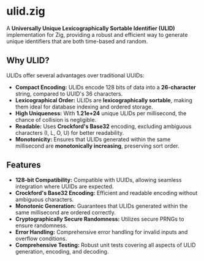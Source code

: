 # ulid.zig

A **Universally Unique Lexicographically Sortable Identifier (ULID)** implementation for Zig, providing a robust and efficient way to generate unique identifiers that are both time-based and random.

## Why ULID?

ULIDs offer several advantages over traditional UUIDs:

- **Compact Encoding:** ULIDs encode 128 bits of data into a **26-character** string, compared to UUID's 36 characters.
- **Lexicographical Order:** ULIDs are **lexicographically sortable**, making them ideal for database indexing and ordered storage.
- **High Uniqueness:** With **1.21e+24** unique ULIDs per millisecond, the chance of collision is negligible.
- **Readable:** Uses **Crockford's Base32** encoding, excluding ambiguous characters (I, L, O, U) for better readability.
- **Monotonicity:** Ensures that ULIDs generated within the same millisecond are **monotonically increasing**, preserving sort order.

## Features

- **128-bit Compatibility:** Compatible with UUIDs, allowing seamless integration where UUIDs are expected.
- **Crockford's Base32 Encoding:** Efficient and readable encoding without ambiguous characters.
- **Monotonic Generation:** Guarantees that ULIDs generated within the same millisecond are ordered correctly.
- **Cryptographically Secure Randomness:** Utilizes secure PRNGs to ensure randomness.
- **Error Handling:** Comprehensive error handling for invalid inputs and overflow conditions.
- **Comprehensive Testing:** Robust unit tests covering all aspects of ULID generation, encoding, and decoding.


